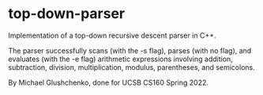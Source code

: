 # top-down-parser

Implementation of a top-down recursive descent parser in C++.

The parser successfully scans (with the -s flag), parses (with no flag), and evaluates (with the -e flag) arithmetic expressions involving addition, subtraction, division, multiplication, modulus, parentheses, and semicolons.

By Michael Glushchenko, done for UCSB CS160 Spring 2022.
